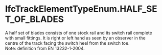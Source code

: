 IfcTrackElementTypeEnum.HALF_SET_OF_BLADES
==========================================
A half set of blades consists of one stock rail and its switch rail complete
with small fittings. It is right or left hand as seen by an observer in the
centre of the track facing the switch heel from the switch toe.  
Note: definition from EN 13232-1-2004.


